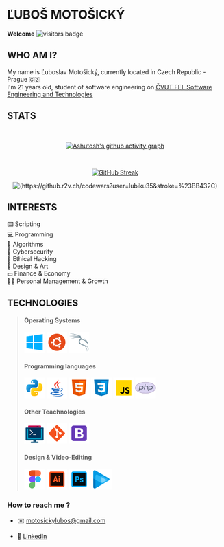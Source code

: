 # ĽUBOŠ MOTOŠICKÝ

**Welcome**  ![visitors badge](https://visitor-badge.glitch.me/badge?page_id=https://github.com/lubiku35)

## WHO AM I?

My name is Ľuboslav Motošický, currently located in Czech Republic - Prague  🇨🇿  
I'm 21 years old, student of software engineering on [ČVUT FEL Software Engineering and Technologies](https://sit.fel.cvut.cz/)

## STATS

<br>

<div align="center">
 
[![Ashutosh's github activity graph](https://activity-graph.herokuapp.com/graph?username=lubiku35&theme=github-dark)](https://github.com/ashutosh00710/github-readme-activity-graph)

<br>
 
[![GitHub Streak](https://github-readme-streak-stats.herokuapp.com?user=lubiku35&theme=sea-dark)](https://git.io/streak-stats)

 
![(https://github.r2v.ch/codewars?user=lubiku35&stroke=%23BB432C)](https://github-readme-codewars-stats.herokuapp.com/api/?username=lubiku35&badge&colormode=dark_mode)

</div>


## INTERESTS

 ⌨️ Scripting  
 💻 Programming  
 🧮 Algorithms  
 🔐 Cybersecurity  
 🔎 Ethical Hacking  
 🎨 Design & Art  
 💵 Finance & Economy  
 👨‍💼 Personal Management & Growth
 
 ## TECHNOLOGIES
 
 > #### Operating Systems
 > ![windows](https://github.com/lubiku35/lubiku35/blob/main/imgs/windows.png)
 > ![ubuntu](https://github.com/lubiku35/lubiku35/blob/main/imgs/ubuntu.png)
 > ![kali](https://github.com/lubiku35/lubiku35/blob/main/imgs/kali.png)
 >
 > #### Programming languages 
 > ![python](https://github.com/lubiku35/lubiku35/blob/main/imgs/python.png)
 > ![java](https://github.com/lubiku35/lubiku35/blob/main/imgs/java.png)
 > ![html](https://github.com/lubiku35/lubiku35/blob/main/imgs/html.png)
 > ![css](https://github.com/lubiku35/lubiku35/blob/main/imgs/css.png)
 > ![js](https://github.com/lubiku35/lubiku35/blob/main/imgs/js.png)
 > ![php](https://github.com/lubiku35/lubiku35/blob/main/imgs/php.png)
 >
 > #### Other Teachnologies
 > ![commandline](https://github.com/lubiku35/lubiku35/blob/main/imgs/commandline.png)
 > ![git](https://github.com/lubiku35/lubiku35/blob/main/imgs/git.png)
 > ![boostrap](https://github.com/lubiku35/lubiku35/blob/main/imgs/bootstrap.png)
 >
 > #### Design & Video-Editing
 > ![figma](https://github.com/lubiku35/lubiku35/blob/main/imgs/figma.png)
 > ![illustrator](https://github.com/lubiku35/lubiku35/blob/main/imgs/illustrator.png)
 > ![photoshop](https://github.com/lubiku35/lubiku35/blob/main/imgs/photoshop.png)
 > ![vegas](https://github.com/lubiku35/lubiku35/blob/main/imgs/vegas.png)

### How to reach me ?
- ✉️ motosickylubos@gmail.com  
* 🔗 [LinkedIn](https://www.linkedin.com/in/bylubiku/)
